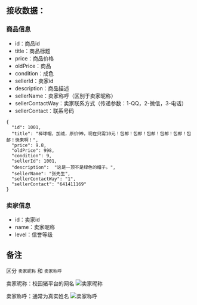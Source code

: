 ## 接收数据：

### 商品信息
+ id：商品id
+ title：商品标题
+ price：商品价格
+ oldPrice：商品
+ condition：成色
+ sellerId：卖家id
+ description：商品描述
+ sellerName：卖家称呼（区别于卖家昵称）
+ sellerContactWay：卖家联系方式（传递参数：1-QQ，2-微信，3-电话）
+ sellerContact：联系号码

```
{
  "id": 1001,
  "title": "棒球帽，加绒，原价99，现在只需10元！包邮！包邮！包邮！包邮！包邮！包邮！快来啊！",
  "price": 9.8,
  "oldPrice": 998,
  "condition": 9,
  "sellerId": 1001,
  "description":  "这是一顶不是绿色的帽子。",
  "sellerName": "张先生",
  "sellerContactWay": "1",
  "sellerContact": "641411169"
}
```

### 卖家信息
+ id：卖家id
+ name：卖家昵称
+ level：信誉等级



## 备注
区分 `卖家昵称` 和 `卖家称呼`

卖家昵称：校园猪平台的网名
![卖家昵称](http://pj1wbw4gq.bkt.clouddn.com/18-12-19/25046802.jpg)

卖家称呼：通常为真实姓名
![卖家称呼](http://pj1wbw4gq.bkt.clouddn.com/18-12-19/49613157.jpg)